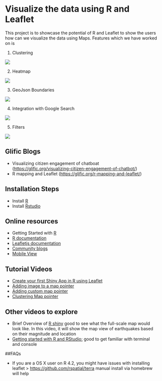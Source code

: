 # Visualize the data using R and Leaflet

This project is to showcase the potential of R and Leaflet to show the users how can we visualize the data
using Maps. Features which we have worked on is 

1. Clustering

![](images/Clustering.png)

2. Heatmap

![](images/Heatmap.png)

3. GeoJson Boundaries

![](images/GeoBoundaries.png)

4. Integration with Google Search

![](images/GoogleSearch.png)

5. Filters

![](images/Filtering.png)

## Glific Blogs

- Visualizing citizen engagement of chatboat (https://glific.org/visualizing-citizen-engagement-of-chatbot/)
- R mapping and Leaflet (https://glific.org/r-mapping-and-leaflet/)

## Installation Steps

- Install [R](https://cran.r-project.org)
- Install [Rstudio](https://www.rstudio.com/products/rstudio/download)

## Online resources 

- Getting Started with [R](https://www.dataquest.io/blog/tutorial-getting-started-with-r-and-rstudio/)
- [R documentation](https://www.rdocumentation.org/search?q=fluidRow)
- [Leafletjs documentation](https://leafletjs.com/)
- [Community blogs](https://www.r-bloggers.com/)
- [Mobile View](https://shiny.rstudio.com/articles/reconnecting.html)

## Tutorial Videos

- [Create your first Shiny App in R using Leaflet](https://www.youtube.com/watch?v=IQfsHnUYrFo)
- [Adding image to a map pointer](https://community.rstudio.com/t/add-different-pictures-to-each-markers-in-the-leaflet-package-map-application/128689/4)
- [Adding custom map pointer](https://www.jla-data.net/eng/leaflet-markers-in-r/)
- [Clustering Map pointer](https://gis.stackexchange.com/questions/241158/displaying-sum-of-frequencies-in-leaflet-cluster-maps-pointer)

## Other videos to explore

- Brief Overview of [R shiny](https://www.youtube.com/watch?v=6o7jNUXUONY) good to see what the full-scale map would look like. In this video, it will show the map view of earthquakes based on their magnitude and location
- [Getting started with R and RStudio:](https://www.youtube.com/watch?v=lVKMsaWju8w) good to get familiar with terminal and console


##FAQs
 - If you are a OS X user on R 4.2, you might have issues with installing leaflet > https://github.com/rspatial/terra manual install via homebrew will help
